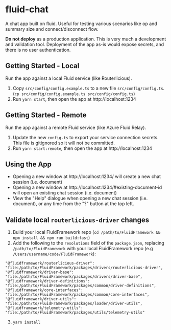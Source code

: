 # fluid-chat

A chat app built on fluid. Useful for testing various scenarios like op and summary size and connect/disconnect flow.

**Do not deploy** as a production application. This is very much a development and validation tool. Deployment of the app as-is would expose secrets, and there is no user authentication.

## Getting Started - Local

Run the app against a local Fluid service (like Routerlicious).

1. Copy `src/config/config.example.ts` to a new file `src/config/config.ts`. (`cp src/config/config.example.ts src/config/config.ts`)
2. Run `yarn start`, then open the app at http://localhost:1234

## Getting Started - Remote

Run the app against a remote Fluid service (like Azure Fluid Relay).

1. Update the new `config.ts` to export your service connection secrets. This file is gitignored so it will not be committed.
2. Run `yarn start:remote`, then open the app at http://localhost:1234

## Using the App

- Opening a new window at http://localhost:1234/ will create a new chat session (i.e. document)
- Opening a new window at http://localhost:1234/#existing-document-id will open an existing chat session (i.e. document)
- View the "Help" dialogue when opening a new chat session (i.e. document), or any time from the "?" button at the top left.

## Validate local `routerlicious-driver` changes

1. Build your local FluidFramework repo (`cd /path/to/FluidFramework && npm install && npm run build:fast`)
2. Add the following to the `resolutions` field of the `package.json`, replacing `/path/to/FluidFramework` with your local FluidFramework repo (e.g `/Users/username/code/FluidFramework`):
```
"@fluidframework/routerlicious-driver": "file:/path/to/FluidFramework/packages/drivers/routerlicious-driver",
"@fluidframework/driver-base": "file:/path/to/FluidFramework/packages/drivers/driver-base",
"@fluidframework/driver-definitions": "file:/path/to/FluidFramework/packages/common/driver-definitions",
"@fluidframework/core-interfaces": "file:/path/to/FluidFramework/packages/common/core-interfaces",
"@fluidframework/driver-utils": "file:/path/to/FluidFramework/packages/loader/driver-utils",
"@fluidframework/telemetry-utils": "file:/path/to/FluidFramework/packages/utils/telemetry-utils"
```
3. `yarn install`
